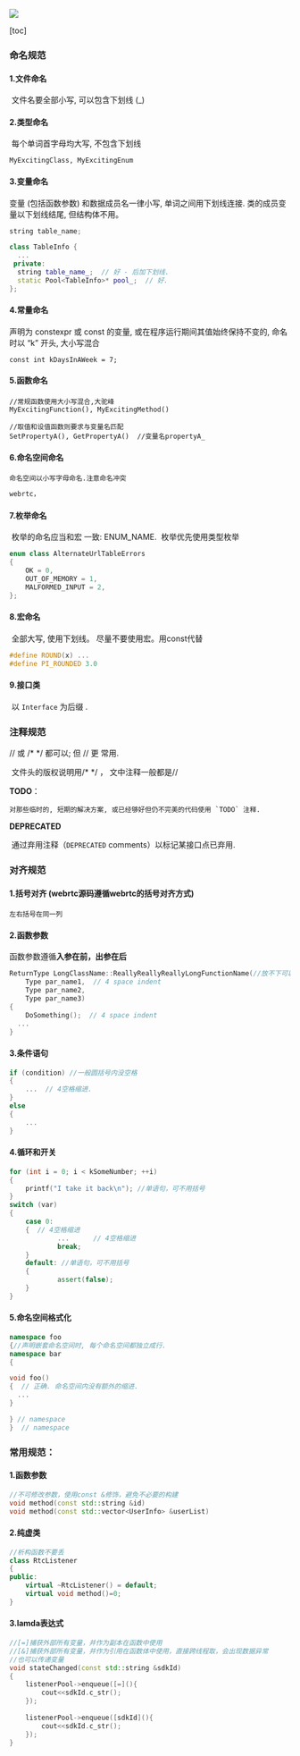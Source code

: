 ![](images\c++style.jpg)

[toc]

### 命名规范

#### 1.文件命名

​	文件名要全部小写, 可以包含下划线 (_) 

#### 2.类型命名

​	每个单词首字母均大写, 不包含下划线

```
MyExcitingClass, MyExcitingEnum
```

#### 3.变量命名

  变量 (包括函数参数) 和数据成员名一律小写, 单词之间用下划线连接. 
  类的成员变量以下划线结尾, 但结构体不用。

```c++
string table_name;

class TableInfo {
  ...
 private:
  string table_name_;  // 好 - 后加下划线.
  static Pool<TableInfo>* pool_;  // 好.
};
```

#### 4.常量命名

   声明为 constexpr 或 const 的变量, 或在程序运行期间其值始终保持不变的, 
   命名时以 “k” 开头, 大小写混合

```
const int kDaysInAWeek = 7;
```

#### 5.函数命名

```
//常规函数使用大小写混合,大驼峰
MyExcitingFunction(), MyExcitingMethod()

//取值和设值函数则要求与变量名匹配
SetPropertyA(), GetPropertyA()  //变量名propertyA_ 
```

#### 6.命名空间命名

  	命名空间以小写字母命名.注意命名冲突

```c++
webrtc， 
```

#### 7.枚举命名

​	枚举的命名应当和宏 一致:   ENUM_NAME.
​    枚举优先使用类型枚举

```c++
enum class AlternateUrlTableErrors 
{
    OK = 0,
    OUT_OF_MEMORY = 1,
    MALFORMED_INPUT = 2,
};
```

#### 8.宏命名

​	全部大写, 使用下划线。 尽量不要使用宏。用const代替

```c++
#define ROUND(x) ...
#define PI_ROUNDED 3.0
```

#### 9.接口类

​	以 `Interface` 为后缀 .

### 注释规范

// 或 /* */ 都可以;  但 // 更 常用. 

​	文件头的版权说明用/* */ ， 文中注释一般都是//

**TODO**：

 	对那些临时的, 短期的解决方案, 或已经够好但仍不完美的代码使用 `TODO` 注释.

 **DEPRECATED**

​	通过弃用注释（`DEPRECATED` comments）以标记某接口点已弃用.



### 对齐规范

#### 1.括号对齐 (webrtc源码遵循webrtc的括号对齐方式)

```
左右括号在同一列
```

#### 2.函数参数

函数参数遵循**入参在前，出参在后**

```c++
ReturnType LongClassName::ReallyReallyReallyLongFunctionName(//放不下可以对形参分行
    Type par_name1,  // 4 space indent
    Type par_name2,
    Type par_name3) 
{
    DoSomething();  // 4 space indent
  ...
}
```

#### 3.条件语句

```c++
if (condition) //一般圆括号内没空格
{  
    ...  // 4空格缩进.
} 
else 
{
    ...
}
```

#### 4.循环和开关

```c++
for (int i = 0; i < kSomeNumber; ++i) 
{
    printf("I take it back\n"); //单语句，可不用括号
}
switch (var) 
{
    case 0: 
  	{  // 4空格缩进
    		...      // 4空格缩进
    		break;
  	}
  	default: //单语句，可不用括号
  	{
    		assert(false);
  	}
}
```

#### 5.命名空间格式化

```C++
namespace foo 
{//声明嵌套命名空间时, 每个命名空间都独立成行.
namespace bar 
{

void foo() 
{  // 正确. 命名空间内没有额外的缩进.
  ...
}

} // namespace
}  // namespace
```

### 常用规范：

#### 1.函数参数

```c++
//不可修改参数，使用const &修饰，避免不必要的构建 
void method(const std::string &id) 
void method(const std::vector<UserInfo> &userList)
```

#### 2.纯虚类

```c++
//析构函数不要丢 
class RtcListener
{    
public:    
    virtual ~RtcListener() = default;        
    virtual void method()=0; 
}
```

#### 3.lamda表达式

```c++
//[=]捕获外部所有变量，并作为副本在函数中使用 
//[&]捕获外部所有变量，并作为引用在函数体中使用，直接跨线程取，会出现数据异常 
//也可以传递变量 
void stateChanged(const std::string &sdkId)
{    
    listenerPool->enqueue([=](){        
        cout<<sdkId.c_str();    
    });    
    
    listenerPool->enqueue([sdkId](){
        cout<<sdkId.c_str();    
    }); 
}
```
